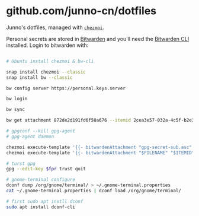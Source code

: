 # github.com/junno-cn/dotfiles
Junno's dotfiles, managed with [`chezmoi`](https://github.com/twpayne/chezmoi).

Personal secrets are stored in [Bitwarden](https://github.com/bitwarden/clients) and you'll need
the [Bitwarden CLI](https://github.com/bitwarden/clients) installed. Login
to bitwarden with:

```bash

# Ubuntu install chezmoi & bw-cli

snap install chezmoi --classic
snap install bw --classic

bw config server https://personal.keys.server

bw login

bw sync

bw get attachment 872de2d191fd6f50a676 --itemid 2cea3e57-032a-4c5f-b2e3-f5656c9af06c

# gpgconf --kill gpg-agent
# gpg-agent daemon

chezmoi execute-template '{{- bitwardenAttachment "gpg-secret-sub.asc" .bitwarden.gpg_secret_sub -}}' | gpg --import -
chezmoi execute-template '{{- bitwardenAttachment "$FILENAME" "$ITEMID" -}}' | gpg --import -

# turst gpg
gpg --edit-key $fpr trust quit

# gnome-terminal configure
dconf dump /org/gnome/terminal/ > ~/.gnome-terminal.properties
cat ~/.gnome-terminal.properties | dconf load /org/gnome/terminal/

# first sudo apt instll dconf
sudo apt install dconf-cli
```
